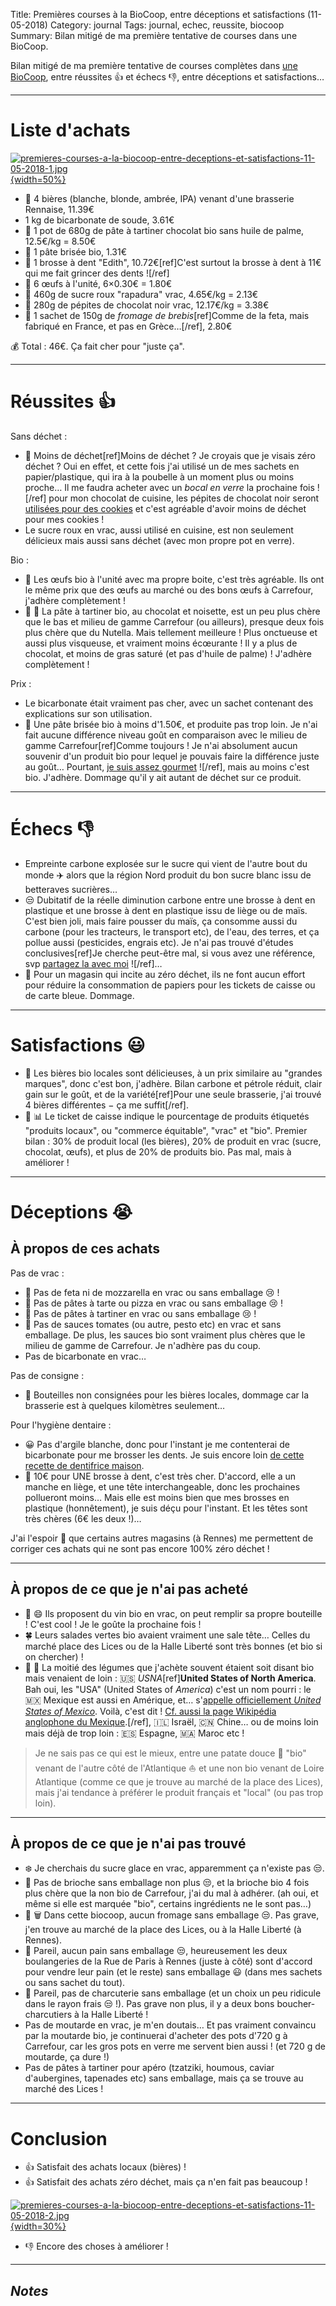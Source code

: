 Title: Premières courses à la BioCoop, entre déceptions et satisfactions (11-05-2018)
Category: journal
Tags: journal, echec, reussite, biocoop
Summary: Bilan mitigé de ma première tentative de courses dans une BioCoop.

Bilan mitigé de ma première tentative de courses complètes dans [une BioCoop](https://scarabee-biocoop.fr/magasins-bio/scarabee-rue-de-paris), entre réussites :+1: et échecs 👎, entre déceptions et satisfactions…

---

# Liste d'achats

[![premieres-courses-a-la-biocoop-entre-deceptions-et-satisfactions-11-05-2018-1.jpg]({filename}images/premieres-courses-a-la-biocoop-entre-deceptions-et-satisfactions-11-05-2018-1.jpg){width=50%}]({filename}images/premieres-courses-a-la-biocoop-entre-deceptions-et-satisfactions-11-05-2018-1.jpg)

- :beers: 4 bières (blanche, blonde, ambrée, IPA) venant d'une brasserie Rennaise, 11.39€
- 1 kg de bicarbonate de soude, 3.61€
- :chocolate_bar: 1 pot de 680g de pâte à tartiner chocolat bio sans huile de palme, 12.5€/kg = 8.50€
- :pizza: 1 pâte brisée bio, 1.31€
- :grimacing: 1 brosse à dent "Edith", 10.72€[ref]C'est surtout la brosse à dent à 11€ qui me fait grincer des dents ![/ref]
- :egg: 6 œufs à l'unité, 6×0.30€ = 1.80€
- :white_flower: 460g de sucre roux "rapadura" vrac, 4.65€/kg = 2.13€
- :chocolate_bar: 280g de pépites de chocolat noir vrac, 12.17€/kg = 3.38€
- :goat: 1 sachet de 150g de *fromage de brebis*[ref]Comme de la feta, mais fabriqué en France, et pas en Grèce…[/ref], 2.80€

:moneybag: Total : 46€. Ça fait cher pour "juste ça".

---

# Réussites :+1:

Sans déchet :

- :chocolate_bar: Moins de déchet[ref]Moins de déchet ? Je croyais que je visais zéro déchet ? Oui en effet, et cette fois j'ai utilisé un de mes sachets en papier/plastique, qui ira à la poubelle à un moment plus ou moins proche… Il me faudra acheter avec un *bocal en verre* la prochaine fois ![/ref] pour mon chocolat de cuisine, les pépites de chocolat noir seront [utilisées pour des cookies](https://perso.crans.org/besson/cuisine/cookies-au-chocolat.html) et c'est agréable d'avoir moins de déchet pour mes cookies !
- Le sucre roux en vrac, aussi utilisé en cuisine, est non seulement délicieux mais aussi sans déchet (avec mon propre pot en verre).

Bio :

- :egg: Les œufs bio à l'unité avec ma propre boite, c'est très agréable. Ils ont le même prix que des œufs au marché ou des bons œufs à Carrefour, j'adhère complètement !
- :chocolate_bar: :chestnut: La pâte à tartiner bio, au chocolat et noisette, est un peu plus chère que le bas et milieu de gamme Carrefour (ou ailleurs), presque deux fois plus chère que du Nutella. Mais tellement meilleure ! Plus onctueuse et aussi plus visqueuse, et vraiment moins écœurante ! Il y a plus de chocolat, et moins de gras saturé (et pas d'huile de palme) ! J'adhère complètement !

Prix :

- Le bicarbonate était vraiment pas cher, avec un sachet contenant des explications sur son utilisation.
- :pizza: Une pâte brisée bio à moins d'1.50€, et produite pas trop loin. Je n'ai fait aucune différence niveau goût en comparaison avec le milieu de gamme Carrefour[ref]Comme toujours ! Je n'ai absolument aucun souvenir d'un produit bio pour lequel je pouvais faire la différence juste au goût… Pourtant, [je suis assez gourmet](https://perso.crans.org/besson/cuisine/) ![/ref], mais au moins c'est bio. J'adhère. Dommage qu'il y ait autant de déchet sur ce produit.

---

# Échecs :-1:
- Empreinte carbone explosée sur le sucre qui vient de l'autre bout du monde :airplane: alors que la région Nord produit du bon sucre blanc issu de betteraves sucrières…
- :unamused: Dubitatif de la réelle diminution carbone entre une brosse à dent en plastique et une brosse à dent en plastique issu de liège ou de maïs. C'est bien joli, mais faire pousser du maïs, ça consomme aussi du carbone (pour les tracteurs, le transport etc), de l'eau, des terres, et ça pollue aussi (pesticides, engrais etc). Je n'ai pas trouvé d'études conclusives[ref]Je cherche peut-être mal, si vous avez une référence, svp [partagez la avec moi](https://perso.crans.org/besson/contact) ![/ref]…
- :scroll: Pour un magasin qui incite au zéro déchet, ils ne font aucun effort pour réduire la consommation de papiers pour les tickets de caisse ou de carte bleue. Dommage.

---

# Satisfactions :smiley:
- :beers: Les bières bio locales sont délicieuses, à un prix similaire au "grandes marques", donc c'est bon, j'adhère. Bilan carbone et pétrole réduit, clair gain sur le goût, et de la variété[ref]Pour une seule brasserie, j'ai trouvé 4 bières différentes − ça me suffit[/ref].
- :scroll: :bar_chart: Le ticket de caisse indique le pourcentage de produits étiquetés "produits locaux", ou "commerce équitable", "vrac" et "bio". Premier bilan : 30% de produit local (les bières), 20% de produit en vrac (sucre, chocolat, œufs), et plus de 20% de produits bio. Pas mal, mais à améliorer !

---

# Déceptions 😭

## À propos de ces achats

Pas de vrac :

- :cheese: Pas de feta ni de mozzarella en vrac ou sans emballage :cry: !
- :pizza: Pas de pâtes à tarte ou pizza en vrac ou sans emballage :cry: !
- :honey_pot: Pas de pâtes à tartiner en vrac ou sans emballage :cry: !
- :tomato: Pas de sauces tomates (ou autre, pesto etc) en vrac et sans emballage. De plus, les sauces bio sont vraiment plus chères que le milieu de gamme de Carrefour. Je n'adhère pas du coup.
- Pas de bicarbonate en vrac…

Pas de consigne :

- :beer: Bouteilles non consignées pour les bières locales, dommage car la brasserie est à quelques kilomètres seulement…

Pour l'hygiène dentaire :

- :grinning: Pas d'argile blanche, donc pour l'instant je me contenterai de bicarbonate pour me brosser les dents. Je suis encore loin [de cette recette de dentifrice maison](http://www.famillezerodechet.com/archives/2015/03/06/31655775.html).
- :money_with_wings: 10€ pour UNE brosse à dent, c'est très cher. D'accord, elle a un manche en liège, et une tête interchangeable, donc les prochaines pollueront moins… Mais elle est moins bien que mes brosses en plastique (honnêtement), je suis déçu pour l'instant. Et les têtes sont très chères (6€ les deux !)…

J'ai l'espoir :pray: que certains autres magasins (à Rennes) me permettent de corriger ces achats qui ne sont pas encore 100% zéro déchet !

---

## À propos de ce que je n'ai pas acheté

- :wine_glass: :smile: Ils proposent du vin bio en vrac, on peut remplir sa propre bouteille ! C'est cool ! Je le goûte la prochaine fois !
- :four_leaf_clover:  Leurs salades vertes bio avaient vraiment une sale tête… Celles du marché place des Lices ou de la Halle Liberté sont très bonnes (et bio si on chercher) !
- :eggplant: :tomato: La moitié des légumes que j'achète souvent étaient soit disant bio mais venaient de loin : 🇺🇸 *USNA*[ref]**United States of North America**. Bah oui, les "USA" (United States of *America*) c'est un nom pourri : le 🇲🇽 Mexique est aussi en Amérique, et… s'[appelle officiellement *United States of Mexico*](https://fr.wikipedia.org/wiki/Mexique). Voilà, c'est dit ! [Cf. aussi la page Wikipédia anglophone du Mexique](https://en.wikipedia.org/wiki/Mexico).[/ref], 🇮🇱 Israël, 🇨🇳 Chine… ou de moins loin mais déjà de trop loin : 🇪🇸 Espagne, 🇲🇦 Maroc etc !

> Je ne sais pas ce qui est le mieux, entre une patate douce :sweet_potato: "bio" venant de l'autre côté de l'Atlantique :boat: et une non bio venant de Loire Atlantique (comme ce que je trouve au marché de la place des Lices), mais j'ai tendance à préférer le produit français et "local" (ou pas trop loin).

---

## À propos de ce que je n'ai pas trouvé

- :snowflake: Je cherchais du sucre glace en vrac, apparemment ça n'existe pas 😒.
- :bread: Pas de brioche sans emballage non plus 😒, et la brioche bio 4 fois plus chère que la non bio de Carrefour, j'ai du mal à adhérer. (ah oui, et même si elle est marquée "bio", certains ingrédients ne le sont pas…)
- :cheese: 🗑 Dans cette biocoop, aucun fromage sans emballage 😒. Pas grave, j'en trouve au marché de la place des Lices, ou à la Halle Liberté (à Rennes).
- :bread: Pareil, aucun pain sans emballage 😒, heureusement les deux boulangeries de la Rue de Paris à Rennes (juste à côté) sont d'accord pour vendre leur pain (et le reste) sans emballage :smiley: (dans mes sachets ou sans sachet du tout).
- :meat_on_bone: Pareil, pas de charcuterie sans emballage (et un choix un peu ridicule dans le rayon frais :unamused: !). Pas grave non plus, il y a deux bons boucher-charcutiers à la Halle Liberté !
- Pas de moutarde en vrac, je m'en doutais… Et pas vraiment convaincu par la moutarde bio, je continuerai d'acheter des pots d'720 g à Carrefour, car les gros pots en verre me servent bien aussi ! (et 720 g de moutarde, ça dure !)
- Pas de pâtes à tartiner pour apéro (tzatziki, houmous, caviar d'aubergines, tapenades etc) sans emballage, mais ça se trouve au marché des Lices !

---

# Conclusion

- :+1: Satisfait des achats locaux (bières) !
- :+1: Satisfait des achats zéro déchet, mais ça n'en fait pas beaucoup !

[![premieres-courses-a-la-biocoop-entre-deceptions-et-satisfactions-11-05-2018-2.jpg]({filename}images/premieres-courses-a-la-biocoop-entre-deceptions-et-satisfactions-11-05-2018-2.jpg){width=30%}]({filename}images/premieres-courses-a-la-biocoop-entre-deceptions-et-satisfactions-11-05-2018-2.jpg)

- :-1: Encore des choses à améliorer !

---

## *Notes*

